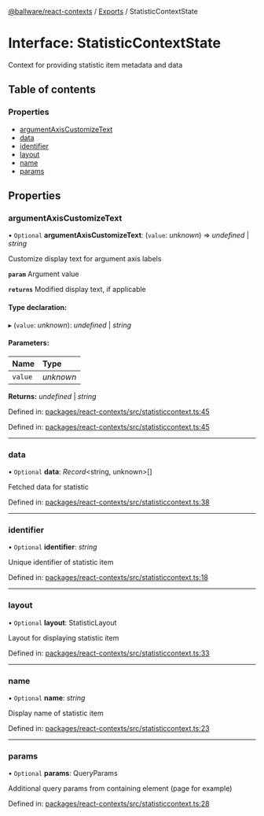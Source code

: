 [@ballware/react-contexts](../README.md) / [Exports](../modules.md) / StatisticContextState

# Interface: StatisticContextState

Context for providing statistic item metadata and data

## Table of contents

### Properties

- [argumentAxisCustomizeText](statisticcontextstate.md#argumentaxiscustomizetext)
- [data](statisticcontextstate.md#data)
- [identifier](statisticcontextstate.md#identifier)
- [layout](statisticcontextstate.md#layout)
- [name](statisticcontextstate.md#name)
- [params](statisticcontextstate.md#params)

## Properties

### argumentAxisCustomizeText

• `Optional` **argumentAxisCustomizeText**: (`value`: *unknown*) => *undefined* \| *string*

Customize display text for argument axis labels

**`param`** Argument value

**`returns`** Modified display text, if applicable

#### Type declaration:

▸ (`value`: *unknown*): *undefined* \| *string*

#### Parameters:

Name | Type |
:------ | :------ |
`value` | *unknown* |

**Returns:** *undefined* \| *string*

Defined in: [packages/react-contexts/src/statisticcontext.ts:45](https://github.com/ballware/ballware-client/blob/c28ad0b/packages/react-contexts/src/statisticcontext.ts#L45)

Defined in: [packages/react-contexts/src/statisticcontext.ts:45](https://github.com/ballware/ballware-client/blob/c28ad0b/packages/react-contexts/src/statisticcontext.ts#L45)

___

### data

• `Optional` **data**: *Record*<string, unknown\>[]

Fetched data for statistic

Defined in: [packages/react-contexts/src/statisticcontext.ts:38](https://github.com/ballware/ballware-client/blob/c28ad0b/packages/react-contexts/src/statisticcontext.ts#L38)

___

### identifier

• `Optional` **identifier**: *string*

Unique identifier of statistic item

Defined in: [packages/react-contexts/src/statisticcontext.ts:18](https://github.com/ballware/ballware-client/blob/c28ad0b/packages/react-contexts/src/statisticcontext.ts#L18)

___

### layout

• `Optional` **layout**: StatisticLayout

Layout for displaying statistic item

Defined in: [packages/react-contexts/src/statisticcontext.ts:33](https://github.com/ballware/ballware-client/blob/c28ad0b/packages/react-contexts/src/statisticcontext.ts#L33)

___

### name

• `Optional` **name**: *string*

Display name of statistic item

Defined in: [packages/react-contexts/src/statisticcontext.ts:23](https://github.com/ballware/ballware-client/blob/c28ad0b/packages/react-contexts/src/statisticcontext.ts#L23)

___

### params

• `Optional` **params**: QueryParams

Additional query params from containing element (page for example)

Defined in: [packages/react-contexts/src/statisticcontext.ts:28](https://github.com/ballware/ballware-client/blob/c28ad0b/packages/react-contexts/src/statisticcontext.ts#L28)
